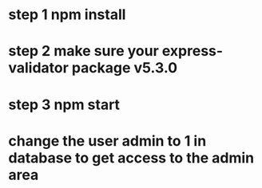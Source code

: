 # step 1  npm install
# step 2  make sure your express-validator package v5.3.0 
# step 3 npm start 
# change the user admin to 1 in database to get access to the admin area 
